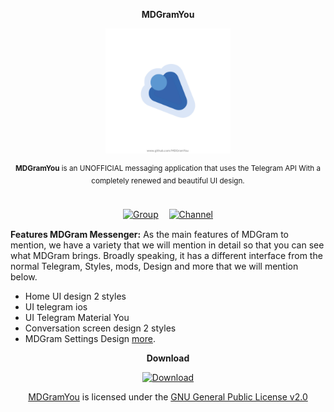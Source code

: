 <div align="center"> 

**MDGramYou**

[<img src="https://github.com/MDGramYou/.github/blob/main/resources/Logo.png" align="centre" width="200" height="200"/>](https://github.com/MDGramYou/MDGramYou)

<sup>
<b>MDGramYou</b> is an UNOFFICIAL messaging application that uses the Telegram API With a completely renewed and beautiful UI design.
</sup>

<br>
<br>

[![Group](https://img.shields.io/badge/Group-2CA5E0?style=for-the-badge&logo=telegram&logoColor=white)](https://telegram.me/MDGramClub)ㅤ [![Channel](https://img.shields.io/badge/Channel-2CA5E0?style=for-the-badge&logo=telegram&logoColor=white)](https://telegram.me/MDMods_You)

</div>

**Features MDGram Messenger:** As the main features of MDGram to mention, we have a variety that we will mention in detail so that you can see what MDGram brings. Broadly speaking, it has a different interface from the normal Telegram, Styles, mods, Design and more that we will mention below.

- Home UI design 2 styles
- UI telegram ios
- UI Telegram Material You
- Conversation screen design 2 styles
- MDGram Settings Design [more](https://github.com/MDGramYou).

<div align="center">

**Download**

[![Download](https://img.shields.io/badge/Download-MDGramYou%20-green?style=for-the-badge&logo=appveyor)](https://github.com/MDGramYou/MDGramYou/tree/main/Download)


[MDGramYou](https://github.com/MDGramYou/MDGramYou) is licensed under the [GNU General Public License v2.0](https://github.com/MDGramYou/MDGramYou/blob/main/LICENSE)
